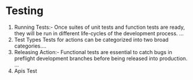 # Testing
<ol>
<li>Running Tests:- Once suites of unit tests and function tests are ready, they will be run in different life-cycles of the development process. ...</li>
<li>Test Types Tests for actions can be categorized into two broad categories....</li> 
<li>Releasing Action:- Functional tests are essential to catch bugs in preflight development branches before being released into production. ...</li>
<li> Apis Test
</ol
